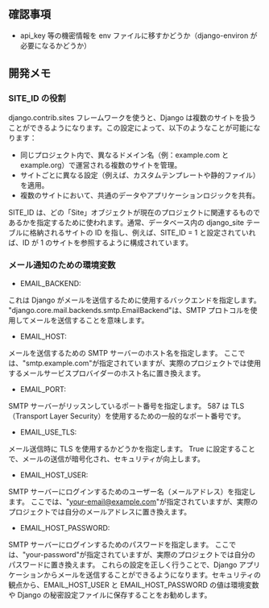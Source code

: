 ## 確認事項

- api_key 等の機密情報を env ファイルに移すかどうか（django-environ が必要になるかどうか）

## 開発メモ

### SITE_ID の役割

django.contrib.sites フレームワークを使うと、Django は複数のサイトを扱うことができるようになります。この設定によって、以下のようなことが可能になります：

- 同じプロジェクト内で、異なるドメイン名（例：example.com と example.org）で運営される複数のサイトを管理。
- サイトごとに異なる設定（例えば、カスタムテンプレートや静的ファイル）を適用。
- 複数のサイトにおいて、共通のデータやアプリケーションロジックを共有。

SITE_ID は、どの「Site」オブジェクトが現在のプロジェクトに関連するものであるかを指定するために使われます。通常、データベース内の django_site テーブルに格納されるサイトの ID を指し、例えば、SITE_ID = 1 と設定されていれば、ID が 1 のサイトを参照するように構成されています。

### メール通知のための環境変数

- EMAIL_BACKEND:

これは Django がメールを送信するために使用するバックエンドを指定します。
"django.core.mail.backends.smtp.EmailBackend"は、SMTP プロトコルを使用してメールを送信することを意味します。

- EMAIL_HOST:

メールを送信するための SMTP サーバーのホスト名を指定します。
ここでは、"smtp.example.com"が指定されていますが、実際のプロジェクトでは使用するメールサービスプロバイダーのホスト名に置き換えます。

- EMAIL_PORT:

SMTP サーバーがリッスンしているポート番号を指定します。
587 は TLS（Transport Layer Security）を使用するための一般的なポート番号です。

- EMAIL_USE_TLS:

メール送信時に TLS を使用するかどうかを指定します。
True に設定することで、メールの送信が暗号化され、セキュリティが向上します。

- EMAIL_HOST_USER:

SMTP サーバーにログインするためのユーザー名（メールアドレス）を指定します。
ここでは、"your-email@example.com"が指定されていますが、実際のプロジェクトでは自分のメールアドレスに置き換えます。

- EMAIL_HOST_PASSWORD:

SMTP サーバーにログインするためのパスワードを指定します。
ここでは、"your-password"が指定されていますが、実際のプロジェクトでは自分のパスワードに置き換えます。
これらの設定を正しく行うことで、Django アプリケーションからメールを送信することができるようになります。セキュリティの観点から、EMAIL_HOST_USER と EMAIL_HOST_PASSWORD の値は環境変数や Django の秘密設定ファイルに保存することをお勧めします。
